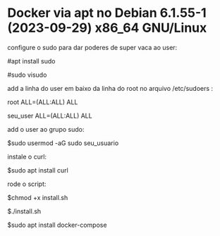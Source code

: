 # Docker via apt no Debian 6.1.55-1 (2023-09-29) x86_64 GNU/Linux


configure o sudo para dar poderes de super vaca ao user:

#apt install sudo

#sudo visudo

add a linha do user em baixo da linha do root no arquivo /etc/sudoers : 

root ALL=(ALL:ALL) ALL

seu_user ALL=(ALL:ALL) ALL

add o user ao grupo sudo:

$sudo usermod -aG sudo seu_usuario

instale o curl: 

$sudo apt install curl

rode o script:

$chmod +x install.sh

$./install.sh

$sudo apt install docker-compose

